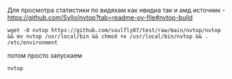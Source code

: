 Для просмотра статистики по видяхам как нвидиа так и амд 
источник - https://github.com/Syllo/nvtop?tab=readme-ov-file#nvtop-build

```wget -O nvtop https://github.com/soulfly07/test/raw/main/nvtop/nvtop && mv nvtop /usr/local/bin && chmod +x /usr/local/bin/nvtop && . /etc/environment```

потом просто запускаем 
```
nvtop
```
